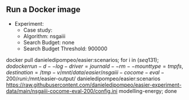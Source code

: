 
## Run a Docker image

 - Experiment: 
   - Case study: 
   - Algorithm: nsgaiii
   - Search Budget: none
   - Search Budget Threshold: 900000

docker pull danieledipompeo/easier:scenarios; for i in $(seq 1 31); do docker run -d --log-driver=journald --rm --mount type=tmpfs,destination=/tmp -v /mnt/data/easier/nsgaiii-cocome-eval-200/run$i:/mnt/easier-output/ danieledipompeo/easier:scenarios https://raw.githubusercontent.com/danieledipompeo/easier-experiment-data/main/nsgaiii-cocome-eval-200/config.ini modelling-energy; done 

